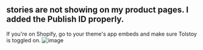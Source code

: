 ## stories are not showing on my product pages. I added the Publish ID properly.

If you're on Shopify, go to your theme's app embeds and make sure Tolstoy is toggled on.
![image](https://github.com/user-attachments/assets/1b3432b4-a670-4bbd-8e8d-66377e316bc7)


